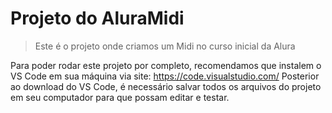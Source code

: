 <h1>Projeto do AluraMidi</h1>

>Este é o projeto onde criamos um Midi no curso inicial da Alura

Para poder rodar este projeto por completo, recomendamos que instalem o VS Code em sua máquina via site: https://code.visualstudio.com/
Posterior ao download do VS Code, é necessário salvar todos os arquivos do projeto em seu computador para que possam editar e testar.
